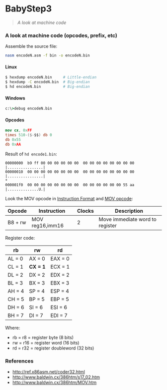 # BabyStep3
> _A look at machine code_

### A look at machine code (opcodes, prefix, etc)

Assemble the source file:

```bash
nasm encodeN.asm -f bin -o encodeN.bin
```

#### Linux

```bash
$ hexdump encodeN.bin     # Little-endian
$ hexdump -C encodeN.bin  # Big-endian
$ hd encodeN.bin          # Big-endian
```

#### Windows

```bat
c:\>debug encodeN.bin
```

#### Opcodes

```nasm
mov cx, 0xFF
times 510-($-$$) db 0
db 0x55
db 0xAA
```

Result of `hd encode1.bin`:

```
00000000  b9 ff 00 00 00 00 00 00  00 00 00 00 00 00 00 00  |................|
00000010  00 00 00 00 00 00 00 00  00 00 00 00 00 00 00 00  |................|
*
000001f0  00 00 00 00 00 00 00 00  00 00 00 00 00 00 55 aa  |..............U.|
```

Look the MOV opcode in [Instruction Format](http://www.baldwin.cx/386htm/s17_02.htm) and [MOV opcode](http://www.baldwin.cx/386htm/MOV.htm):

| Opcode  | Instruction      | Clocks      | Description                     |
|---------|------------------|-------------|---------------------------------|
| B8 + rw | MOV reg16,imm16  | 2           | Move immediate word to register |

Register code:

|   rb   |  rw    |   rd    |
|--------|--------|---------|
| AL = 0 | AX = 0 | EAX = 0 |
| CL = 1 | **CX = 1** | ECX = 1 |
| DL = 2 | DX = 2 | EDX = 2 |
| BL = 3 | BX = 3 | EBX = 3 |
| AH = 4 | SP = 4 | ESP = 4 |
| CH = 5 | BP = 5 | EBP = 5 |
| DH = 6 | SI = 6 | ESI = 6 |
| BH = 7 | DI = 7 | EDI = 7 |

Where:

+ rb = r8 = register byte (8 bits)
+ rw = r16 = register word (16 bits)
+ rd = r32 = register doubleword (32 bits)

### References

+ http://ref.x86asm.net/coder32.html
+ http://www.baldwin.cx/386htm/s17_02.htm
+ http://www.baldwin.cx/386htm/MOV.htm
